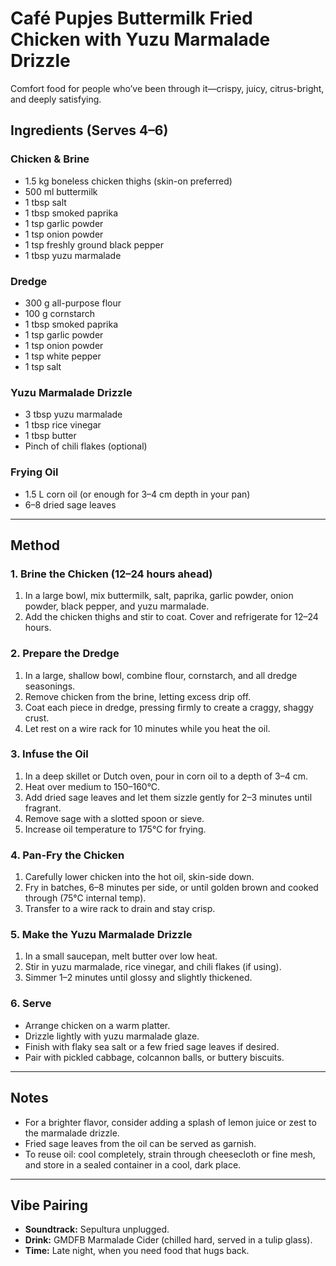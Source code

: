 # Café Pupjes Buttermilk Fried Chicken with Yuzu Marmalade Drizzle

Comfort food for people who’ve been through it—crispy, juicy, citrus-bright, and deeply satisfying.

## Ingredients (Serves 4–6)

### Chicken & Brine
- 1.5 kg boneless chicken thighs (skin-on preferred)
- 500 ml buttermilk
- 1 tbsp salt
- 1 tbsp smoked paprika
- 1 tsp garlic powder
- 1 tsp onion powder
- 1 tsp freshly ground black pepper
- 1 tbsp yuzu marmalade

### Dredge
- 300 g all-purpose flour
- 100 g cornstarch
- 1 tbsp smoked paprika
- 1 tsp garlic powder
- 1 tsp onion powder
- 1 tsp white pepper
- 1 tsp salt

### Yuzu Marmalade Drizzle
- 3 tbsp yuzu marmalade
- 1 tbsp rice vinegar
- 1 tbsp butter
- Pinch of chili flakes (optional)

### Frying Oil
- 1.5 L corn oil (or enough for 3–4 cm depth in your pan)
- 6–8 dried sage leaves

---

## Method

### 1. Brine the Chicken (12–24 hours ahead)
1. In a large bowl, mix buttermilk, salt, paprika, garlic powder, onion powder, black pepper, and yuzu marmalade.
2. Add the chicken thighs and stir to coat. Cover and refrigerate for 12–24 hours.

### 2. Prepare the Dredge
1. In a large, shallow bowl, combine flour, cornstarch, and all dredge seasonings.
2. Remove chicken from the brine, letting excess drip off.
3. Coat each piece in dredge, pressing firmly to create a craggy, shaggy crust.
4. Let rest on a wire rack for 10 minutes while you heat the oil.

### 3. Infuse the Oil
1. In a deep skillet or Dutch oven, pour in corn oil to a depth of 3–4 cm.
2. Heat over medium to 150–160°C.
3. Add dried sage leaves and let them sizzle gently for 2–3 minutes until fragrant.
4. Remove sage with a slotted spoon or sieve.
5. Increase oil temperature to 175°C for frying.

### 4. Pan-Fry the Chicken
1. Carefully lower chicken into the hot oil, skin-side down.
2. Fry in batches, 6–8 minutes per side, or until golden brown and cooked through (75°C internal temp).
3. Transfer to a wire rack to drain and stay crisp.

### 5. Make the Yuzu Marmalade Drizzle
1. In a small saucepan, melt butter over low heat.
2. Stir in yuzu marmalade, rice vinegar, and chili flakes (if using).
3. Simmer 1–2 minutes until glossy and slightly thickened.

### 6. Serve
- Arrange chicken on a warm platter.
- Drizzle lightly with yuzu marmalade glaze.
- Finish with flaky sea salt or a few fried sage leaves if desired.
- Pair with pickled cabbage, colcannon balls, or buttery biscuits.

---

## Notes
- For a brighter flavor, consider adding a splash of lemon juice or zest to the marmalade drizzle.
- Fried sage leaves from the oil can be served as garnish.
- To reuse oil: cool completely, strain through cheesecloth or fine mesh, and store in a sealed container in a cool, dark place.

---

## Vibe Pairing
- **Soundtrack:** Sepultura unplugged.
- **Drink:** GMDFB Marmalade Cider (chilled hard, served in a tulip glass).
- **Time:** Late night, when you need food that hugs back.
